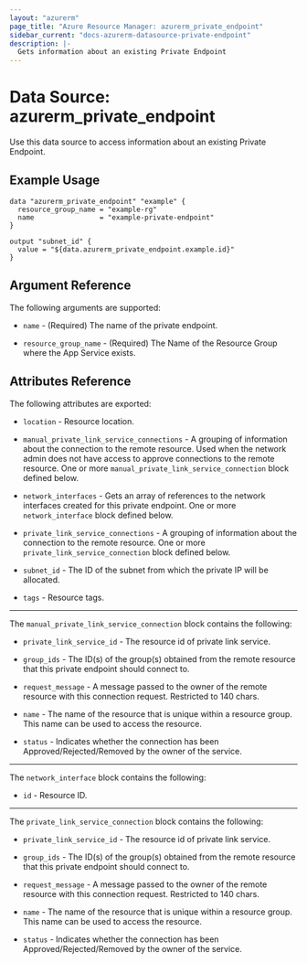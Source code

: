 ```yaml
---
layout: "azurerm"
page_title: "Azure Resource Manager: azurerm_private_endpoint"
sidebar_current: "docs-azurerm-datasource-private-endpoint"
description: |-
  Gets information about an existing Private Endpoint
---
```


# Data Source: azurerm_private_endpoint

Use this data source to access information about an existing Private Endpoint.


## Example Usage

```hcl
data "azurerm_private_endpoint" "example" {
  resource_group_name = "example-rg"
  name                = "example-private-endpoint"
}

output "subnet_id" {
  value = "${data.azurerm_private_endpoint.example.id}"
}
```


## Argument Reference

The following arguments are supported:

* `name` - (Required) The name of the private endpoint.

* `resource_group_name` - (Required) The Name of the Resource Group where the App Service exists.


## Attributes Reference

The following attributes are exported:

* `location` - Resource location.

* `manual_private_link_service_connections` - A grouping of information about the connection to the remote resource. Used when the network admin does not have access to approve connections to the remote resource. One or more `manual_private_link_service_connection` block defined below.

* `network_interfaces` - Gets an array of references to the network interfaces created for this private endpoint. One or more `network_interface` block defined below.

* `private_link_service_connections` - A grouping of information about the connection to the remote resource. One or more `private_link_service_connection` block defined below.

* `subnet_id` - The ID of the subnet from which the private IP will be allocated.

* `tags` - Resource tags.

---

The `manual_private_link_service_connection` block contains the following:

* `private_link_service_id` - The resource id of private link service.

* `group_ids` - The ID(s) of the group(s) obtained from the remote resource that this private endpoint should connect to.

* `request_message` - A message passed to the owner of the remote resource with this connection request. Restricted to 140 chars.

* `name` - The name of the resource that is unique within a resource group. This name can be used to access the resource.

* `status` - Indicates whether the connection has been Approved/Rejected/Removed by the owner of the service.

---

The `network_interface` block contains the following:

* `id` - Resource ID.

---

The `private_link_service_connection` block contains the following:

* `private_link_service_id` - The resource id of private link service.

* `group_ids` - The ID(s) of the group(s) obtained from the remote resource that this private endpoint should connect to.

* `request_message` - A message passed to the owner of the remote resource with this connection request. Restricted to 140 chars.

* `name` - The name of the resource that is unique within a resource group. This name can be used to access the resource.

* `status` - Indicates whether the connection has been Approved/Rejected/Removed by the owner of the service.
